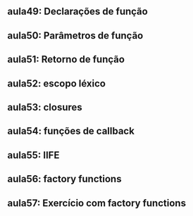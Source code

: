 ## aula49: Declarações de função
## aula50: Parâmetros de função
## aula51: Retorno de função
## aula52: escopo léxico
## aula53: closures
## aula54: funções de callback
## aula55: IIFE
## aula56: factory functions
## aula57: Exercício com factory functions